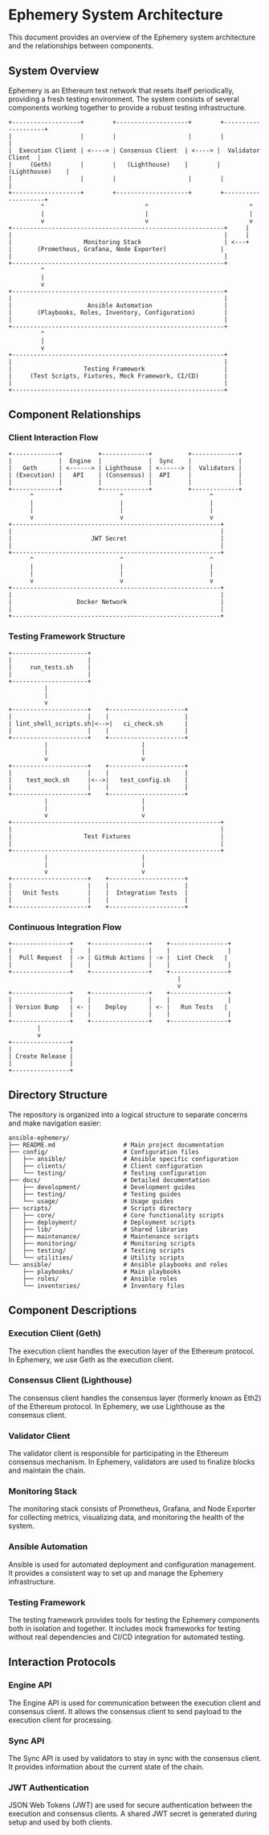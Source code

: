 # Ephemery System Architecture

This document provides an overview of the Ephemery system architecture and the relationships between components.

## System Overview

Ephemery is an Ethereum test network that resets itself periodically, providing a fresh testing environment. The system consists of several components working together to provide a robust testing infrastructure.

```
+-------------------+        +--------------------+        +--------------------+
|                   |        |                    |        |                    |
|  Execution Client | <----> | Consensus Client  | <----> |  Validator Client  |
|     (Geth)        |        |   (Lighthouse)    |        |    (Lighthouse)    |
|                   |        |                    |        |                    |
+-------------------+        +--------------------+        +--------------------+
         ^                            ^                            ^
         |                            |                            |
         v                            v                            v
+-----------------------------------------------------------+     |
|                                                           |     |
|                    Monitoring Stack                       | <---+
|       (Prometheus, Grafana, Node Exporter)               |
|                                                           |
+-----------------------------------------------------------+
         ^
         |
         v
+-----------------------------------------------------------+
|                                                           |
|                     Ansible Automation                    |
|       (Playbooks, Roles, Inventory, Configuration)        |
|                                                           |
+-----------------------------------------------------------+
         ^
         |
         v
+-----------------------------------------------------------+
|                                                           |
|                    Testing Framework                      |
|     (Test Scripts, Fixtures, Mock Framework, CI/CD)       |
|                                                           |
+-----------------------------------------------------------+
```

## Component Relationships

### Client Interaction Flow

```
+-------------+          +-------------+          +-------------+
|             |  Engine  |             |  Sync    |             |
|   Geth      | <------> | Lighthouse  | <------> |  Validators |
| (Execution) |   API    | (Consensus) |  API     |             |
|             |          |             |          |             |
+-------------+          +-------------+          +-------------+
      ^                        ^                        ^
      |                        |                        |
      |                        |                        |
      v                        v                        v
+----------------------------------------------------------+
|                                                          |
|                      JWT Secret                          |
|                                                          |
+----------------------------------------------------------+
      ^                        ^                        ^
      |                        |                        |
      |                        |                        |
      v                        v                        v
+----------------------------------------------------------+
|                                                          |
|                  Docker Network                          |
|                                                          |
+----------------------------------------------------------+
```

### Testing Framework Structure

```
+---------------------+
|                     |
|     run_tests.sh    |
|                     |
+---------------------+
          |
          |
          v
+---------------------+    +---------------------+
|                     |    |                     |
| lint_shell_scripts.sh|<-->|   ci_check.sh      |
|                     |    |                     |
+---------------------+    +---------------------+
          |                          |
          |                          |
          v                          v
+---------------------+    +---------------------+
|                     |    |                     |
|    test_mock.sh     |<-->|   test_config.sh    |
|                     |    |                     |
+---------------------+    +---------------------+
          |                          |
          |                          |
          v                          v
+----------------------------------------------------------+
|                                                          |
|                    Test Fixtures                         |
|                                                          |
+----------------------------------------------------------+
          |                          |
          |                          |
          v                          v
+---------------------+    +---------------------+
|                     |    |                     |
|   Unit Tests        |    |  Integration Tests  |
|                     |    |                     |
+---------------------+    +---------------------+
```

### Continuous Integration Flow

```
+----------------+    +----------------+    +----------------+
|                |    |                |    |                |
|  Pull Request  | -> | GitHub Actions | -> |  Lint Check   |
|                |    |                |    |                |
+----------------+    +----------------+    +----------------+
                                               |
                                               v
+----------------+    +----------------+    +----------------+
|                |    |                |    |                |
| Version Bump   | <- |    Deploy      | <- |   Run Tests   |
|                |    |                |    |                |
+----------------+    +----------------+    +----------------+
        |
        v
+----------------+
|                |
| Create Release |
|                |
+----------------+
```

## Directory Structure

The repository is organized into a logical structure to separate concerns and make navigation easier:

```
ansible-ephemery/
├── README.md                   # Main project documentation
├── config/                     # Configuration files
│   ├── ansible/                # Ansible specific configuration
│   ├── clients/                # Client configuration
│   └── testing/                # Testing configuration
├── docs/                       # Detailed documentation
│   ├── development/            # Development guides
│   ├── testing/                # Testing guides
│   └── usage/                  # Usage guides
├── scripts/                    # Scripts directory
│   ├── core/                   # Core functionality scripts
│   ├── deployment/             # Deployment scripts
│   ├── lib/                    # Shared libraries
│   ├── maintenance/            # Maintenance scripts
│   ├── monitoring/             # Monitoring scripts
│   ├── testing/                # Testing scripts
│   └── utilities/              # Utility scripts
└── ansible/                    # Ansible playbooks and roles
    ├── playbooks/              # Main playbooks
    ├── roles/                  # Ansible roles
    └── inventories/            # Inventory files
```

## Component Descriptions

### Execution Client (Geth)

The execution client handles the execution layer of the Ethereum protocol. In Ephemery, we use Geth as the execution client.

### Consensus Client (Lighthouse)

The consensus client handles the consensus layer (formerly known as Eth2) of the Ethereum protocol. In Ephemery, we use Lighthouse as the consensus client.

### Validator Client

The validator client is responsible for participating in the Ethereum consensus mechanism. In Ephemery, validators are used to finalize blocks and maintain the chain.

### Monitoring Stack

The monitoring stack consists of Prometheus, Grafana, and Node Exporter for collecting metrics, visualizing data, and monitoring the health of the system.

### Ansible Automation

Ansible is used for automated deployment and configuration management. It provides a consistent way to set up and manage the Ephemery infrastructure.

### Testing Framework

The testing framework provides tools for testing the Ephemery components both in isolation and together. It includes mock frameworks for testing without real dependencies and CI/CD integration for automated testing.

## Interaction Protocols

### Engine API

The Engine API is used for communication between the execution client and consensus client. It allows the consensus client to send payload to the execution client for processing.

### Sync API

The Sync API is used by validators to stay in sync with the consensus client. It provides information about the current state of the chain.

### JWT Authentication

JSON Web Tokens (JWT) are used for secure authentication between the execution and consensus clients. A shared JWT secret is generated during setup and used by both clients. 